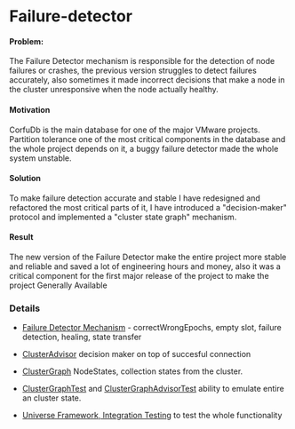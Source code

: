 # Failure-detector

#### Problem:
The Failure Detector mechanism is responsible for the detection of node failures or crashes, 
the previous version struggles to detect failures accurately, also sometimes it made incorrect decisions that make a node in the cluster unresponsive when the node actually healthy.

#### Motivation
CorfuDb is the main database for one of the major VMware projects. 
Partition tolerance one of the most critical components in the database and the whole project depends on it, a buggy failure detector made the whole system unstable.

#### Solution
To make failure detection accurate and stable I have redesigned and refactored the most critical parts of it, I have introduced a "decision-maker" protocol and implemented a "cluster state graph" mechanism.

#### Result
The new version of the Failure Detector make the entire project more stable and reliable and saved a lot of engineering hours and money, also it was a critical component for the first major release of the project to make the project Generally Available


### Details
 - [Failure Detector Mechanism](https://github.com/CorfuDB/CorfuDB/blob/f75d756b830ecdfad196f29025f1c012a0eee09e/infrastructure/src/main/java/org/corfudb/infrastructure/RemoteMonitoringService.java#L328) - correctWrongEpochs, empty slot, failure detection, healing, state transfer
 
 - [ClusterAdvisor](https://github.com/CorfuDB/CorfuDB/blob/f75d756b830ecdfad196f29025f1c012a0eee09e/infrastructure/src/main/java/org/corfudb/infrastructure/management/CompleteGraphAdvisor.java#L55) decision maker on top of succesful connection
 
 - [ClusterGraph](https://github.com/CorfuDB/CorfuDB/blob/f75d756b830ecdfad196f29025f1c012a0eee09e/infrastructure/src/main/java/org/corfudb/infrastructure/management/failuredetector/ClusterGraph.java#L98) NodeStates, collection states from the cluster.
 
 - [ClusterGraphTest](https://github.com/CorfuDB/CorfuDB/blob/f75d756b830ecdfad196f29025f1c012a0eee09e/infrastructure/src/test/java/org/corfudb/infrastructure/management/ClusterGraphTest.java#L28) and [ClusterGraphAdvisorTest](https://github.com/CorfuDB/CorfuDB/blob/f75d756b830ecdfad196f29025f1c012a0eee09e/infrastructure/src/test/java/org/corfudb/infrastructure/management/CompleteGraphAdvisorTest.java#L22) ability to emulate entire an cluster state.
 
 - [Universe Framework, Integration Testing](https://github.com/CorfuDB/CorfuDB/blob/785f8ba21792fbaf816de60e90df0996ea2de1f1/it/src/test/java/org/corfudb/universe/scenario/OneNodeDownIT.java#L39) to test the whole functionality
